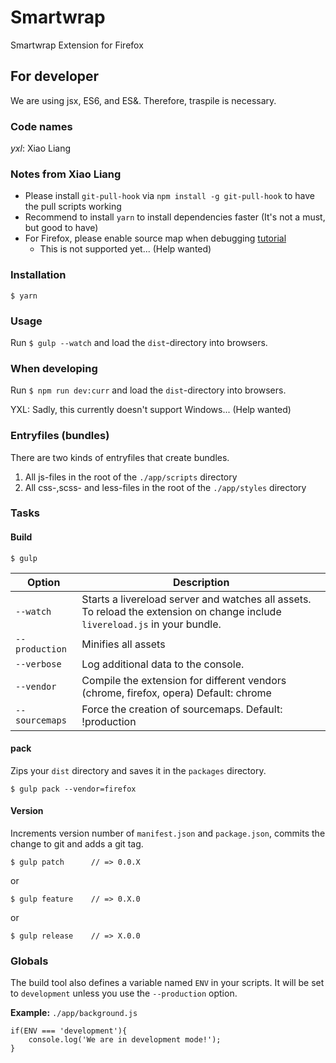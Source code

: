 # Smartwrap

Smartwrap Extension for Firefox

## For developer

We are using jsx, ES6, and ES&. Therefore, traspile is necessary.

### Code names

*yxl*: Xiao Liang

### Notes from Xiao Liang
-  Please install `git-pull-hook` via `npm install -g git-pull-hook` to have the pull scripts working
-  Recommend to install `yarn` to install dependencies faster (It's not a must, but good to have)
-  For Firefox, please enable source map when debugging [tutorial](https://developer.mozilla.org/en-US/docs/Tools/Debugger/How_to/Use_a_source_map)
    + This is not supported yet... (Help wanted)

### Installation
	
	$ yarn

### Usage

Run `$ gulp --watch` and load the `dist`-directory into browsers.

### When developing

Run `$ npm run dev:curr` and load the `dist`-directory into browsers.

YXL: Sadly, this currently doesn't support Windows... (Help wanted)

### Entryfiles (bundles)

There are two kinds of entryfiles that create bundles.

1. All js-files in the root of the `./app/scripts` directory
2. All css-,scss- and less-files in the root of the `./app/styles` directory

### Tasks

#### Build

    $ gulp


| Option         | Description                                                                                                                                           |
|----------------|-------------------------------------------------------------------------------------------------------------------------------------------------------|
| `--watch`      | Starts a livereload server and watches all assets. <br>To reload the extension on change include `livereload.js` in your bundle.                      |
| `--production` | Minifies all assets                                                                                                                                   |
| `--verbose`    | Log additional data to the console.                                                                                                                   |
| `--vendor`     | Compile the extension for different vendors (chrome, firefox, opera)  Default: chrome                                                                 |
| `--sourcemaps` | Force the creation of sourcemaps. Default: !production                                                                                                |


#### pack

Zips your `dist` directory and saves it in the `packages` directory.

    $ gulp pack --vendor=firefox

#### Version

Increments version number of `manifest.json` and `package.json`,
commits the change to git and adds a git tag.


    $ gulp patch      // => 0.0.X

or

    $ gulp feature    // => 0.X.0

or

    $ gulp release    // => X.0.0


### Globals

The build tool also defines a variable named `ENV` in your scripts. It will be set to `development` unless you use the `--production` option.


**Example:** `./app/background.js`

	if(ENV === 'development'){
		console.log('We are in development mode!');
	}







